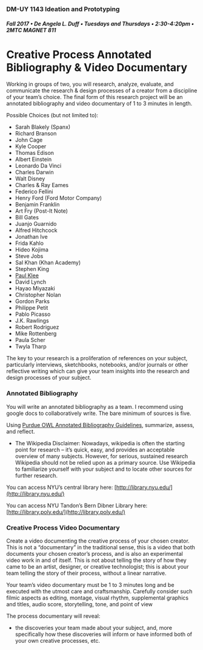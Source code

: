 ### DM-UY 1143 Ideation and Prototyping

##### Fall 2017 • De Angela L. Duff • Tuesdays and Thursdays • 2:30-4:20pm • 2MTC MAGNET 811

# Creative Process Annotated Bibliography & Video Documentary

Working in groups of two, you will research, analyze, evaluate, and communicate the research & design processes of a creator from a discipline of your team’s choice. The final form of this research project will be an annotated bibliography and video documentary of 1 to 3 minutes in length.

Possible Choices \(but not limited to\):

* Sarah Blakely \(Spanx\)
* Richard Branson
* John Cage
* Kyle Cooper
* Thomas Edison
* Albert Einstein
* Leonardo Da Vinci
* Charles Darwin
* Walt Disney
* Charles & Ray Eames
* Federico Fellini
* Henry Ford \(Ford Motor Company\)
* Benjamin Franklin
* Art Fry \(Post-It Note\)
* Bill Gates
* Juanjo Guarnido 
* Alfred Hitchcock
* Jonathan Ive
* Frida Kahlo
* Hideo Kojima
* Steve Jobs
* Sal Khan \(Khan Academy\)
* Stephen King 
* [Paul Klee](http://www.openculture.com/2016/03/3900-pages-of-paul-klees-personal-notebooks-are-now-online.html)
* David Lynch
* Hayao Miyazaki 
* Christopher Nolan 
* Gordon Parks
* Philippe Petit
* Pablo Picasso
* J.K. Rawlings 
* Robert Rodriguez
* Mike Rottenberg 
* Paula Scher
* Twyla Tharp

The key to your research is a proliferation of references on your subject, particularly interviews, sketchbooks, notebooks, and/or journals or other reflective writing which can give your team insights into the research and design processes of your subject.

### Annotated Bibliography

You will write an annotated bibliography as a team. I recommend using google docs to collaboratively write. The bare minimum of sources is five.

Using [Purdue OWL Annotated Bibliography Guidelines](https://owl.english.purdue.edu/owl/resource/614/01/), summarize, assess, and reflect.

* The Wikipedia Disclaimer: Nowadays, wikipedia is often the starting point for research – it’s quick, easy, and provides an acceptable overview of many subjects. However, for serious, sustained research Wikipedia should not be relied upon as a primary source. Use Wikipedia to familiarize yourself with your subject and to locate other sources for further research.

You can access NYU’s central library here: [http://library.nyu.edu/](http://library.nyu.edu/)

You can access NYU Tandon’s Bern Dibner Library here: [http://library.poly.edu/](http://library.poly.edu/)

### Creative Process Video Documentary

Create a video documenting the creative process of your chosen creator. This is not a “documentary” in the traditional sense, this is a video that both documents your chosen creator’s process, and is also an experimental video work in and of itself. This is not about telling the story of how they came to be an artist, designer, or creative technologist; this is about your team telling the story of their process, without a linear narrative.

Your team’s video documentary must be 1 to 3 minutes long and be executed with the utmost care and craftsmanship. Carefully consider such filmic aspects as editing, montage, visual rhythm, supplemental graphics and titles, audio score, storytelling, tone, and point of view

The process documentary will reveal:

* the discoveries your team made about your subject, and, more specifically how these discoveries will inform or have informed both of your own creative processes, etc.



